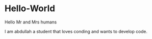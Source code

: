 # Hello-World

Hello Mr and Mrs humans

I am abdullah a student that loves conding and wants to develop code.
